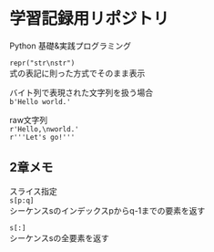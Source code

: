 # 学習記録用リポジトリ

Python 基礎&実践プログラミング


`repr("str\nstr")`  
式の表記に則った方式でそのまま表示

バイト列で表現された文字列を扱う場合  
`b'Hello world.'`

raw文字列  
`r'Hello,\nworld.'`  
`r'''Let's go!'''`


## 2章メモ

スライス指定  
`s[p:q]`  
シーケンスsのインデックスpからq-1までの要素を返す

`s[:]`  
シーケンスsの全要素を返す


